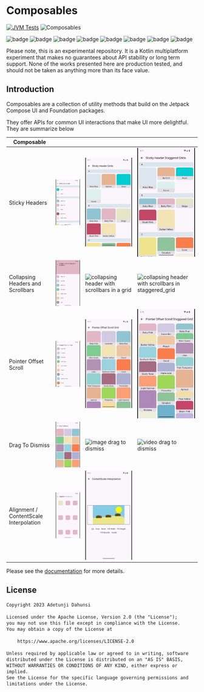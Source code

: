 # Composables

[![JVM Tests](https://github.com/tunjid/Composable/actions/workflows/tests.yml/badge.svg)](https://github.com/tunjid/Tiler/actions/workflows/tests.yml)
![Composables](https://img.shields.io/maven-central/v/com.tunjid.compsables/compsables?label=compsables)

![badge][badge-ios]
![badge][badge-js]
![badge][badge-jvm]
![badge][badge-linux]
![badge][badge-windows]
![badge][badge-mac]
![badge][badge-tvos]
![badge][badge-watchos]

Please note, this is an experimental repository. It is a Kotlin multiplatform experiment that makes no guarantees
about API stability or long term support. None of the works presented here are production tested, and should not be
taken as anything more than its face value.

## Introduction

Composables are a collection of utility methods that build on the Jetpack Compose UI and Foundation packages.

They offer APIs for common UI interactions that make UI more delightful. They are summarize below

| Composable                             |                                                                                                           |                                                                                                           |                                                                                                                             |
|----------------------------------------|-----------------------------------------------------------------------------------------------------------|-----------------------------------------------------------------------------------------------------------|-----------------------------------------------------------------------------------------------------------------------------|
| Sticky Headers                         | ![list](./docs/images/sticky_header_list_crop.gif)                                                        | ![grid](./docs/images/sticky_header_grid_crop.gif)                                                        | ![staggered_grid](./docs/images/sticky_header_staggered_grid_crop.gif)                                                      |
| Collapsing Headers and Scrollbars      | ![collapsing header with scrollbars in a list](./docs/images/collapsing_header_fast_scroll_list_crop.gif) | ![collapsing header with scrollbars in a grid](./docs/images/collapsing_header_fast_scroll_grid_crop.gif) | ![collapsing header with scrollbars in staggered_grid](./docs/images/collapsing_header_fast_scroll_staggered_grid_crop.gif) |
| Pointer Offset Scroll                  | ![pointer offset list scroll](./docs/images/pointer_offset_list_crop.gif)                                 | ![pointer offset grid scroll](./docs/images/pointer_offset_grid_crop.gif)                                 | ![pointer offset staggered grid](./docs/images/pointer_offset_staggered_grid_crop.gif)                                      |
| Drag To Dismiss                        | ![color drag to dismiss](./docs/images/drag_to_dismiss_crop.gif)                                          | ![image drag to dismiss](./docs/images/drag_to_dismiss_app_image.gif)                                     | ![video drag to dismiss](./docs/images/drag_to_dismiss_app_video.gif)                                                       |
| Alignment / ContentScale Interpolation | ![rounded rect interpolation](./docs/images/alignment_interpolation_crop.gif)                             | ![beach scene interpolation](./docs/images/content_scale_interpolation_crop.gif)                          |                                                                                                                             |

Please see the [documentation](https://tunjid.github.io/Composables/) for more details.

## License

    Copyright 2023 Adetunji Dahunsi

    Licensed under the Apache License, Version 2.0 (the "License");
    you may not use this file except in compliance with the License.
    You may obtain a copy of the License at

        https://www.apache.org/licenses/LICENSE-2.0

    Unless required by applicable law or agreed to in writing, software
    distributed under the License is distributed on an "AS IS" BASIS,
    WITHOUT WARRANTIES OR CONDITIONS OF ANY KIND, either express or implied.
    See the License for the specific language governing permissions and
    limitations under the License.

[badge-android]: http://img.shields.io/badge/-android-6EDB8D.svg?style=flat

[badge-jvm]: http://img.shields.io/badge/-jvm-DB413D.svg?style=flat

[badge-js]: http://img.shields.io/badge/-js-F8DB5D.svg?style=flat

[badge-js-ir]: https://img.shields.io/badge/support-[IR]-AAC4E0.svg?style=flat

[badge-nodejs]: https://img.shields.io/badge/-nodejs-68a063.svg?style=flat

[badge-linux]: http://img.shields.io/badge/-linux-2D3F6C.svg?style=flat

[badge-windows]: http://img.shields.io/badge/-windows-4D76CD.svg?style=flat

[badge-wasm]: https://img.shields.io/badge/-wasm-624FE8.svg?style=flat

[badge-apple-silicon]: http://img.shields.io/badge/support-[AppleSilicon]-43BBFF.svg?style=flat

[badge-ios]: http://img.shields.io/badge/-ios-CDCDCD.svg?style=flat

[badge-mac]: http://img.shields.io/badge/-macos-111111.svg?style=flat

[badge-watchos]: http://img.shields.io/badge/-watchos-C0C0C0.svg?style=flat

[badge-tvos]: http://img.shields.io/badge/-tvos-808080.svg?style=flat
